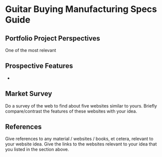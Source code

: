 # Guitar Buying Manufacturing Specs Guide


## Portfolio Project Perspectives
One of the most relevant

## Prospective Features
-

## Market Survey
Do a survey of the web to find about five websites similar to yours.
Briefly compare/contrast the features of these websites with your idea.

## References
Give references to any material / websites / books, et cetera, relevant to your website idea.
Give the links to the websites relevant to your idea that you listed in the section above.